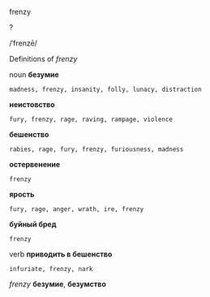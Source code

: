 frenzy

?

/ˈfrenzē/

Definitions of _frenzy_

noun
**безумие**

    madness, frenzy, insanity, folly, lunacy, distraction
**неистовство**

    fury, frenzy, rage, raving, rampage, violence
**бешенство**

    rabies, rage, fury, frenzy, furiousness, madness
**остервенение**

    frenzy
**ярость**

    fury, rage, anger, wrath, ire, frenzy
**буйный бред**

    frenzy

verb
**приводить в бешенство**

    infuriate, frenzy, nark

_frenzy_
**безумие**, **безумство**